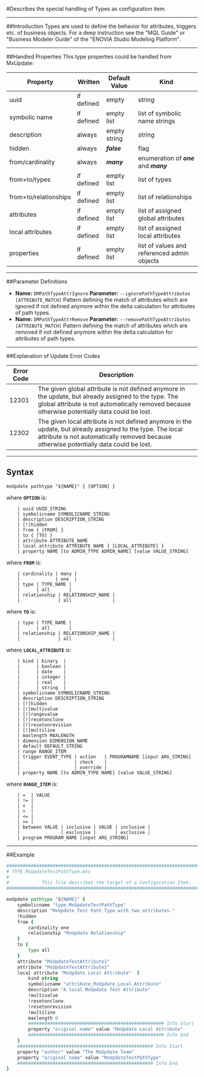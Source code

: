 <!--
 *
 *  This file is part of MxUpdate <http://www.mxupdate.org>.
 *
 *  MxUpdate is a deployment tool for a PLM platform to handle
 *  administration objects as single update files (configuration item).
 *
 *  Copyright (C) 2008-2016 The MxUpdate Team
 *
 *  The Manual of MxUpdate is licensed under a CC BY-NC-SA 4.0 license
 *  (Creative Commons Attribution-NonCommercial-ShareAlike 4.0 
 *  International 4.0 license).
 *
 *  You should have received a copy of the license along with this
 *  work. If not, see <http://creativecommons.org/licenses/by-nc-sa/4.0/>.
 *
-->

#Describes the special handling of Types as configuration item.

----
##Introduction
Types are used to define the behavior for attributes, triggers etc. of business
objects. For a deep instruction see the "MQL Guide" or "Business Modeler Guide"
of the "ENOVIA Studio Modeling Platform".

----
##Handled Properties
This type properties could be handled from MxUpdate:

Property              | Written    | Default Value | Kind
----------------------|------------|---------------|----
uuid                  | if defined | empty         | string
symbolic name         | if defined | empty list    | list of symbolic name strings
description           | always     | empty string  | string
hidden                | always     | ***false***   | flag
from/cardinality      | always     | ***many***    | enumeration of ***one*** and ***many***
from+to/types         | if defined | empty list    | list of types
from+to/relationships | if defined | empty list    | list of relationships
attributes            | if defined | empty list    | list of assigned global attributes
local attributes      | if defined | empty list    | list of assigned local attributes
properties            | if defined | empty list    | list of values and referenced admin objects

----
##Parameter Definitions
*   **Name:** ```DMPathTypeAttrIgnore```
    **Parameter:** ```‑‑ignorePathTypeAttributes [ATTRIBUTE_MATCH]```
    Pattern defining the match of attributes which are ignored if not defined anymore within the delta calculation for attributes of path types.
*   **Name:** ```DMPathTypeAttrRemove```
    **Parameter:** ```‑‑removePathTypeAttributes [ATTRIBUTE_MATCH]```
    Pattern defining the match of attributes which are removed if not defined anymore within the delta calculation for attributes of path types.
    
----
##Explanation of Update Error Codes

Error Code | Description
-----------|------------
12301      | The given global attribute is not defined anymore in the update, but already assigned to the type. The global attribute is not automatically removed because otherwise potentially data could be lost.
12302      | The given local attribute is not defined anymore in the update, but already assigned to the type. The local attribute is not automatically removed because otherwise potentially data could be lost.

----
## Syntax
```
mxUpdate pathtype "${NAME}" { [OPTION] }
```
where **`OPTION`** is:
```
    | uuid UUID_STRING
    | symbolicname SYMBOLICNAME_STRING
    | description DESCRIPTION_STRING
    | [!]hidden
    | from { [FROM] }
    | to { [TO] }
    | attribute ATTRIBUTE_NAME
    | local attribute ATTRIBUTE_NAME { [LOCAL_ATTRIBUTE] }
    | property NAME [to ADMIN_TYPE ADMIN_NAME] [value VALUE_STRING]
```
where **`FROM`** is:
```
    | cardinality | many |
    |             | one  |
    | type | TYPE_NAME |
    |      | all       |
    | relationship | RELATIONSHIP_NAME |
    |              | all               |
```
where **`TO`** is:
```
    | type | TYPE_NAME |
    |      | all       |
    | relationship | RELATIONSHIP_NAME |
    |              | all               |
```
where **`LOCAL_ATTRIBUTE`** is:
```
    | kind | binary  |
    |      | boolean |
    |      | date    |
    |      | integer |
    |      | real    |
    |      | string  |
    | symbolicname SYMBOLICNAME_STRING
    | description DESCRIPTION_STRING
    | [!]hidden
    | [!]multivalue
    | [!]rangevalue
    | [!]resetonclone
    | [!]resetonrevision
    | [!]multiline
    | maxlength MAXLENGTH
    | dimension DIMENSION_NAME
    | default DEFAULT_STRING
    | range RANGE_ITEM
    | trigger EVENT_TYPE | action   | PROGRAMNAME [input ARG_STRING]
    |                    | check    |
    |                    | override |
    | property NAME [to ADMIN_TYPE NAME] [value VALUE_STRING]
```
where **`RANGE_ITEM`** is:
```
    | =  | VALUE
    | != |
    | <  |
    | >  |
    | <= |
    | >= | 
    | between VALUE | inclusive | VALUE | inclusive |
    |               | exclusive |       | exclusive |
    | program PROGRAM_NAME [input ARG_STRING]
```

----
##Example
```tcl
################################################################################
# TYPE_MxUpdateTestPathType.mxu
#
#            This file describes the target of a Configuration Item.
################################################################################

mxUpdate pathtype "${NAME}" {
    symbolicname "type_MxUpdateTestPathType"
    description "MxUpdate Test Path Type with two attributes."
    !hidden
    from {
        cardinality one
        relationship "MxUpdate Relationship"
    }
    to {
        type all
    }
    attribute "MxUpdateTestAttribute1"
    attribute "MxUpdateTestAttribute2"
    local attribute "MxUpdate Local Attribute"  {
        kind string
        symbolicname "attribute_MxUpdate_Local_Attribute"
        description "A local MxUpdate Test Attribute"
        !multivalue
        !resetonclone
        !resetonrevision
        !multiline
        maxlength 0
        ################################################## Info Start
        property "original name" value "MxUpdate Local Attribute"
        ################################################## Info End
    }
    ################################################## Info Start
    property "author" value "The MxUpdate Team"
    property "original name" value "MxUpdateTestPathType"
    ################################################## Info End
}
```

